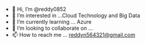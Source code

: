 - 👋 Hi, I’m @reddy0852
- 👀 I’m interested in ...Cloud Technology and Big Data  
- 🌱 I’m currently learning ... Azure
- 💞️ I’m looking to collaborate on ...
- 📫 How to reach me ... reddyn564321@gmail.com

<!---
reddy0852/reddy0852 is a ✨ special ✨ repository because its `README.md` (this file) appears on your GitHub profile.
You can click the Preview link to take a look at your changes.
--->
